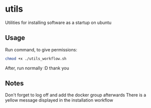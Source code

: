 # utils
Utilities for installing software as a startup on ubuntu

## Usage

Run command, to give permissions:
```bash 
chmod +x ./utils_workflow.sh
```

After, run normally :D thank you

## Notes

Don't forget to log off and add the docker group afterwards
There is a yellow message displayed in the installation workflow 

